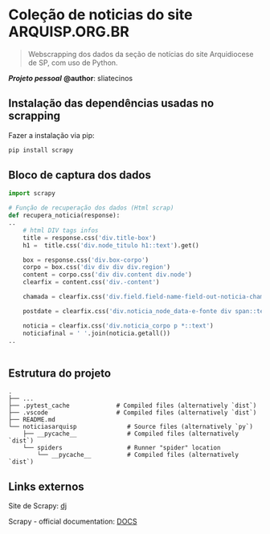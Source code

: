# Coleção de noticias do site ARQUISP.ORG.BR
> Webscrapping dos dados da seção de notícias do site Arquidiocese de SP, com uso de Python.

___Projeto pessoal___ 
**@author**: sliatecinos

## Instalação das dependências usadas no scrapping

Fazer a instalação via pip:
```bash
pip install scrapy
```

## Bloco de captura dos dados
```python
import scrapy 

# Função de recuperação dos dados (Html scrap)
def recupera_noticia(response):
..    
    # html DIV tags infos
    title = response.css('div.title-box')
    h1 =  title.css('div.node_titulo h1::text').get()

    box = response.css('div.box-corpo')
    corpo = box.css('div div div div.region')
    content = corpo.css('div div.content div.node')
    clearfix = content.css('div.-content')

    chamada = clearfix.css('div.field.field-name-field-out-noticia-chamada div div::text').get()

    postdate = clearfix.css('div.noticia_node_data-e-fonte div span::text').get()

    noticia = clearfix.css('div.noticia_corpo p *::text')
    noticiafinal = ' '.join(noticia.getall())
..    
    
```

## Estrutura do projeto

    .
    ├── ...             
    ├── .pytest_cache             # Compiled files (alternatively `dist`)
    ├── .vscode                   # Compiled files (alternatively `dist`)
    ├── README.md                  
    └── noticiasarquisp              # Source files (alternatively `py`)
        ├── __pycache__              # Compiled files (alternatively `dist`)
        └── spiders                  # Runner "spider" location
            └── __pycache__          # Compiled files (alternatively `dist`)

## Links externos

Site de Scrapy: [dj](https://arquisp.org.br/)

Scrapy - official documentation: [DOCS](https://docs.scrapy.org/en/latest/index.html)
